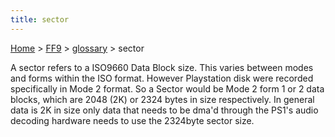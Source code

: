 ```yaml
---
title: sector
---
```


[Home](/ff7-flat-wiki/Main%20Page.md) > [FF9](/ff7-flat-wiki/FF9.md) > [glossary](/ff7-flat-wiki/FF9/glossary.md) > sector

A sector refers to a ISO9660 Data Block size. This varies between modes
and forms within the ISO format. However Playstation disk were recorded
specifically in Mode 2 format. So a Sector would be Mode 2 form 1 or 2
data blocks, which are 2048 (2K) or 2324 bytes in size respectively. In
general data is 2K in size only data that needs to be dma'd through the
PS1's audio decoding hardware needs to use the 2324byte sector size.
